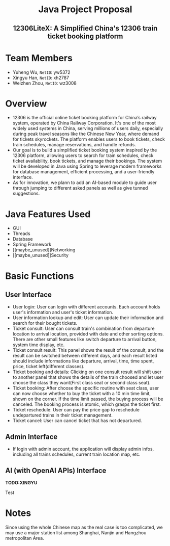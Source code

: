 <h1><center>Java Project Proposal</center></h1>

<h2><center>12306LiteX: A Simplified China's 12306 train ticket booking platform</center></h2>

# Team Members

- Yuheng Wu, `NetID`: yw5372
- Xingyu Han, `NetID`: xh2787
- Weizhen Zhou, `NetID`: wz3008

# Overview

- 12306 is the official online ticket booking platform for China’s railway system, operated by China Railway Corporation. It's one of the most widely used systems in China, serving millions of users daily, especially during peak travel seasons like the Chinese New Year, where demand for tickets skyrockets. The platform enables users to book tickets, check train schedules, manage reservations, and handle refunds.
- Our goal is to build a simplified ticket booking system inspired by the 12306 platform, allowing users to search for train schedules, check ticket availability, book tickets, and manage their bookings. The system will be developed in Java using Spring to leverage modern frameworks for database management, efficient processing, and a user-friendly interface.
- As for innovation, we plann to add an AI-based module to guide user through jumping to different asked panels as well as give tunned suggestions.

# Java Features Used

- GUI
- Threads
- Database
- Spring Framework
- [[maybe_unused]]Networking
- [[maybe_unused]]Security

# Basic Functions

## User Interface

- User login: User can login with different accounts. Each account holds user's information and user's ticket information.
- User information lookup and edit: User can update their information and search for their bought tickets.
- Ticket consult: User can consult train's combination from departure location to arrival location, provided with date and other sorting options. There are other small features like switch departure to arrival button, system time display, etc.
- Ticket consult result: This panel shows the result of the consult, and the result can be switched between different days, and each result listed should include informations like departure, arrival, time, time spent, price, ticket left(different classes).
- Ticket booking and details: Clicking on one consult result will shift user to another panel that shows the details of the train choosed and let user choose the class they want(First class seat or second class seat).
- Ticket booking: After choose the specific routine with seat class, user can now choose whether to buy the ticket with a 10 min time limit, shown on the corner. If the time limit passed, the buying process will be canceled. The booking process is atomic, which grasps the ticket first.
- Ticket reschedule: User can pay the price gap to reschedule undepartured trains in their ticket management.
- Ticket cancel: User can cancel ticket that has not departured.

## Admin Interface

- If login with admin account, the application will display admin infos, including all trains schedules, current train location map, etc.

## AI (with OpenAI APIs) Interface

**TODO:XINGYU**

Test

# Notes

Since using the whole Chinese map as the real case is too complicated, we may use a major station list among Shanghai, Nanjin and Hangzhou metropolitan Area.
